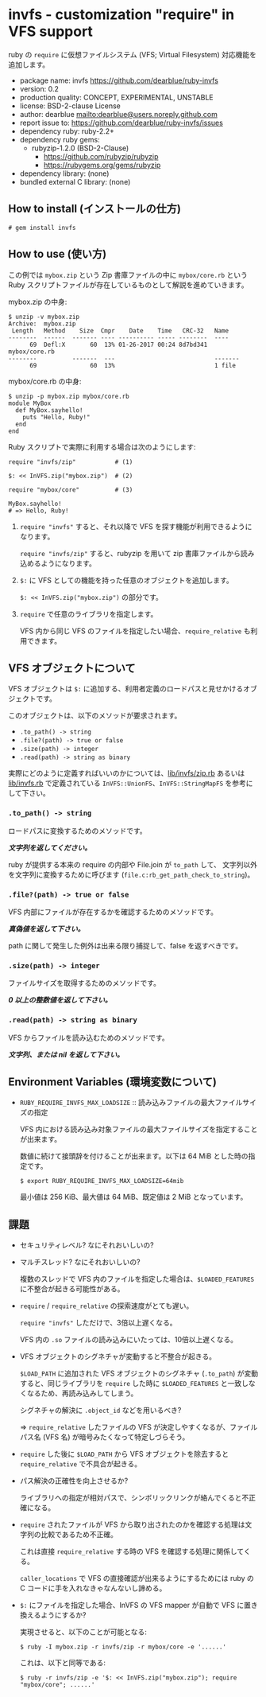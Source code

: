# invfs - customization "require" in VFS support

ruby の ``require`` に仮想ファイルシステム (VFS; Virtual Filesystem) 対応機能を追加します。

  * package name: invfs <https://github.com/dearblue/ruby-invfs>
  * version: 0.2
  * production quality: CONCEPT, EXPERIMENTAL, UNSTABLE
  * license: BSD-2-clause License
  * author: dearblue <mailto:dearblue@users.noreply.github.com>
  * report issue to: <https://github.com/dearblue/ruby-invfs/issues>
  * dependency ruby: ruby-2.2+
  * dependency ruby gems:
      * rubyzip-1.2.0 (BSD-2-Clause)
          * https://github.com/rubyzip/rubyzip
          * https://rubygems.org/gems/rubyzip
  * dependency library: (none)
  * bundled external C library: (none)


## How to install (インストールの仕方)

```shell
# gem install invfs
```


## How to use (使い方)

この例では ``mybox.zip`` という Zip 書庫ファイルの中に ``mybox/core.rb``
という Ruby スクリプトファイルが存在しているものとして解説を進めていきます。

mybox.zip の中身:

```text
$ unzip -v mybox.zip
Archive:  mybox.zip
 Length   Method    Size  Cmpr    Date    Time   CRC-32   Name
--------  ------  ------- ---- ---------- ----- --------  ----
      69  Defl:X       60  13% 01-26-2017 00:24 8d7bd341  mybox/core.rb
--------          -------  ---                            -------
      69               60  13%                            1 file
```

mybox/core.rb の中身:

```text
$ unzip -p mybox.zip mybox/core.rb
module MyBox
  def MyBox.sayhello!
    puts "Hello, Ruby!"
  end
end
```

Ruby スクリプトで実際に利用する場合は次のようにします:

```ruby:ruby
require "invfs/zip"           # (1)

$: << InVFS.zip("mybox.zip")  # (2)

require "mybox/core"          # (3)

MyBox.sayhello!
# => Hello, Ruby!
```

 1. ``require "invfs"`` すると、それ以降で VFS を探す機能が利用できるようになります。

    ``require "invfs/zip"`` すると、rubyzip を用いて zip 書庫ファイルから読み込めるようになります。

 2. ``$:`` に VFS としての機能を持った任意のオブジェクトを追加します。

    ``$: << InVFS.zip("mybox.zip")`` の部分です。

 3. ``require`` で任意のライブラリを指定します。

    VFS 内から同じ VFS のファイルを指定したい場合、``require_relative`` も利用できます。


## VFS オブジェクトについて

VFS オブジェクトは ``$:`` に追加する、利用者定義のロードパスと見せかけるオブジェクトです。

このオブジェクトは、以下のメソッドが要求されます。

  * ``.to_path() -> string``
  * ``.file?(path) -> true or false``
  * ``.size(path) -> integer``
  * ``.read(path) -> string as binary``

実際にどのように定義すればいいのかについては、[lib/invfs/zip.rb](lib/invfs/zip.rb) あるいは [lib/invfs.rb](lib/invfs.rb) で定義されている ``InVFS::UnionFS``、``InVFS::StringMapFS`` を参考にして下さい。

### ``.to_path() -> string``

ロードパスに変換するためのメソッドです。

***文字列を返してください。***

ruby が提供する本来の require の内部や File.join が ``to_path`` して、
文字列以外を文字列に変換するために呼びます
(``file.c:rb_get_path_check_to_string``)。

### ``.file?(path) -> true or false``

VFS 内部にファイルが存在するかを確認するためのメソッドです。

***真偽値を返して下さい。***

path に関して発生した例外は出来る限り捕捉して、false を返すべきです。

### ``.size(path) -> integer``

ファイルサイズを取得するためのメソッドです。

***0 以上の整数値を返して下さい。***

### ``.read(path) -> string as binary``

VFS からファイルを読み込むためのメソッドです。

***文字列、または nil を返して下さい。***


## Environment Variables (環境変数について)

  * ``RUBY_REQUIRE_INVFS_MAX_LOADSIZE`` :: 読み込みファイルの最大ファイルサイズの指定

    VFS 内における読み込み対象ファイルの最大ファイルサイズを指定することが出来ます。

    数値に続けて接頭辞を付けることが出来ます。以下は 64 MiB とした時の指定です。

    ```shell
    $ export RUBY_REQUIRE_INVFS_MAX_LOADSIZE=64mib
    ```

    最小値は 256 KiB、最大値は 64 MiB、既定値は 2 MiB となっています。


## 課題

  * セキュリティレベル? なにそれおいしいの?

  * マルチスレッド? なにそれおいしいの?

    複数のスレッドで VFS 内のファイルを指定した場合は、``$LOADED_FEATURES``
    に不整合が起きる可能性がある。

  * ``require`` / ``require_relative`` の探索速度がとても遅い。

    ``require "invfs"`` しただけで、3倍以上遅くなる。

    VFS 内の ``.so`` ファイルの読み込みにいたっては、10倍以上遅くなる。

  * VFS オブジェクトのシグネチャが変動すると不整合が起きる。

    ``$LOAD_PATH`` に追加された VFS オブジェクトのシグネチャ (``.to_path``)
    が変動すると、同じライブラリを ``require`` した時に ``$LOADED_FEATURES``
    と一致しなくなるため、再読み込みしてしまう。

    シグネチャの解決に ``.object_id`` などを用いるべき?

    => ``require_relative`` したファイルの VFS が決定しやすくなるが、ファイルパス名
    (VFS 名) が暗号みたくなって特定しづらそう。

  * ``require`` した後に ``$LOAD_PATH`` から VFS オブジェクトを除去すると ``require_relative`` で不具合が起きる。

  * パス解決の正確性を向上させるか?

    ライブラリへの指定が相対パスで、シンボリックリンクが絡んでくると不正確になる。

  * ``require`` されたファイルが VFS から取り出されたのかを確認する処理は文字列の比較であるため不正確。

    これは直接 ``require_relative`` する時の VFS を確認する処理に関係してくる。

    ``caller_locations`` で VFS の直接確認が出来るようにするためには ruby の
    C コードに手を入れなきゃなんないし諦める。

  * ``$:`` にファイルを指定した場合、InVFS の VFS mapper が自動で VFS に置き換えるようにするか?

    実現させると、以下のことが可能となる:

    ```shell
    $ ruby -I mybox.zip -r invfs/zip -r mybox/core -e '......'
    ```

    これは、以下と同等である:

    ```shell
    $ ruby -r invfs/zip -e '$: << InVFS.zip("mybox.zip"); require "mybox/core"; ......'
    ```
